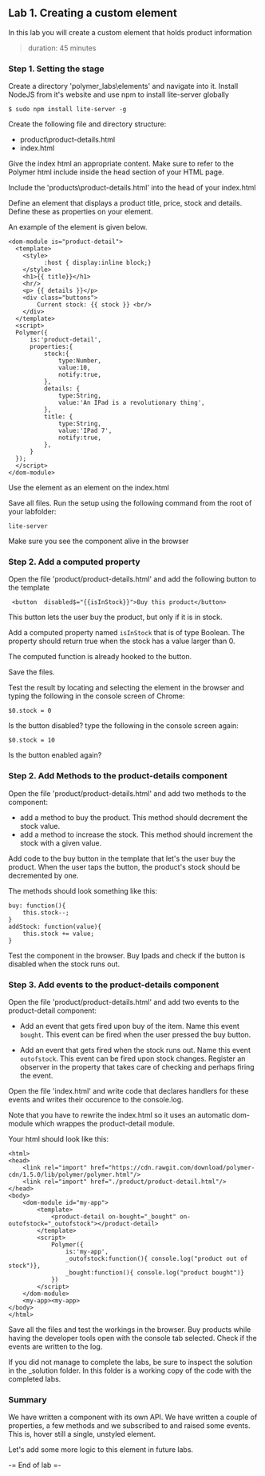 ## Lab 1. Creating a custom element
In this lab you will create a custom element that holds product information
> duration: 45 minutes

### Step 1. Setting the stage
Create a directory 'polymer_labs\elements' and navigate into it.
Install NodeJS from it's website and use npm to install lite-server globally
```
$ sudo npm install lite-server -g
```
Create the following file and directory structure:
- product\product-details.html
- index.html

Give the index html an appropriate content. Make sure to refer to the
Polymer html include inside the head section of your HTML page.

Include the 'products\product-details.html' into the head of your index.html

Define an element that displays a product title, price, stock and details. Define these
as properties on your element. 

An example of the element is given below. 

```
<dom-module is="product-detail">
  <template>
    <style>
          :host { display:inline block;}
    </style>
    <h1>{{ title}}</h1>
    <hr/>
    <p> {{ details }}</p>
    <div class="buttons">
        Current stock: {{ stock }} <br/>
    </div>
  </template>
  <script>
  Polymer({
      is:'product-detail',
      properties:{
          stock:{
              type:Number, 
              value:10,
              notify:true,
          },
          details: {
              type:String, 
              value:'An IPad is a revolutionary thing',
          },
          title: {
              type:String, 
              value:'IPad 7',
              notify:true,
          },
      }
  });
  </script>
</dom-module>
```
Use the element as an element on the index.html

Save all files.
Run the setup using the following command from the root of your labfolder:
```
lite-server
```

Make sure you see the component alive in the browser

### Step 2. Add a computed property
Open the file 'product/product-details.html' and add the following button 
to the template 
```
 <button  disabled$="{{isInStock}}">Buy this product</button>
```

This button lets the user buy the product, but only if it is in stock.

Add a computed property named `isInStock` that is of type Boolean. 
The property should return true when the stock has a value larger than 0.

The computed function is already hooked to the button. 

Save the files.

Test the result by locating and selecting the element in the browser and 
typing the following in the console screen of Chrome:
```
$0.stock = 0
```
Is the button disabled?
type the following in the console screen again:
```
$0.stock = 10
```
Is the button enabled again?

### Step 2. Add Methods to the product-details component
Open the file 'product/product-details.html' and add two methods to 
the component:
- add a method to buy the product. This method should 
decrement the stock value. 
- add a method to increase the stock. This method should 
increment the stock with a given value. 

Add code to the buy button in the template that let's the user buy 
the product. When the user taps the button, the product's stock 
should be decremented by one. 

The methods should look something like this:
```
buy: function(){
    this.stock--;
}
addStock: function(value){
    this.stock += value;
}
```

Test the component in the browser. Buy Ipads and check if the button is disabled 
when the stock runs out.

### Step 3. Add events to the product-details component
Open the file 'product/product-details.html' and add two events to the product-detail
component:
- Add an event that gets fired upon buy of the item.
Name this event `bought`.
This event can be fired when the user pressed the buy button.

- Add an event that gets fired when the stock runs out.
Name this event `outofstock`.
This event can be fired upon stock changes. Register an observer in 
the property that takes care of checking and perhaps firing the event.

Open the file 'index.html' and write code that declares handlers for 
these events and writes their occurence to the console.log.

Note that you have to rewrite the index.html so it uses an automatic dom-module
which wrappes the product-detail module.

Your html should look like this:
```
<html>
<head>
    <link rel="import" href="https://cdn.rawgit.com/download/polymer-cdn/1.5.0/lib/polymer/polymer.html"/>
    <link rel="import" href="./product/product-detail.html"/>
</head>
<body>
    <dom-module id="my-app">
        <template>
            <product-detail on-bought="_bought" on-outofstock="_outofstock"></product-detail>
        </template>
        <script>          
            Polymer({
                is:'my-app',
                _outofstock:function(){ console.log("product out of stock")},
                _bought:function(){ console.log("product bought")}
            })
        </script>
    </dom-module>
    <my-app><my-app>
</body>
</html>
```


Save all the files and test the workings in the browser. Buy products while having the 
developer tools open with the console tab selected. Check if the events are 
written to the log.

If you did not manage to complete the labs, be sure to inspect the solution in the _solution folder. 
In this folder is a working copy of the code with the completed labs.

### Summary
We have written a component with its own API. We have written a couple of properties, a few methods
and we subscribed to and raised some events. This is, hover still a single, unstyled element.

Let's add some more logic to this element in future labs.

-= End of lab =-
